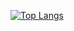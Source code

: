 
<!--
[![Anurag's GitHub stats](https://github-readme-stats.vercel.app/api?username=ashikurrahman789&show_icons=true)](https://github.com/anuraghazra/github-readme-stats) 
-->

[![Top Langs](https://github-readme-stats.vercel.app/api/top-langs/?username=ashikscript&layout=compact)](https://github.com/ashikscript/github-readme-stats)
